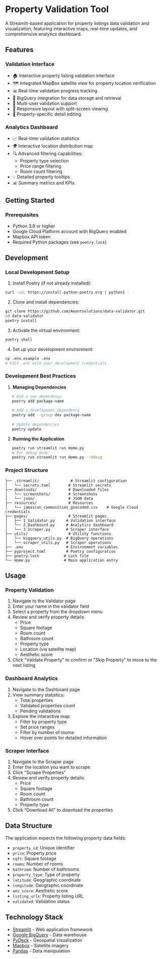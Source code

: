 # Property Validation Tool

A Streamlit-based application for property listings data validation and visualization, featuring interactive maps, real-time updates, and comprehensive analytics dashboard.

## Features

### Validation Interface
- 🏠 Interactive property listing validation interface
- 🗺️ Integrated MapBox satellite view for property location verification
- 📊 Real-time validation progress tracking
- 🔄 BigQuery integration for data storage and retrieval
- 👥 Multi-user validation support
- 📱 Responsive layout with split-screen viewing
- 🎯 Property-specific detail editing

### Analytics Dashboard
- 📈 Real-time validation statistics
- 🌍 Interactive location distribution map
- 🔍 Advanced filtering capabilities:
  - Property type selection
  - Price range filtering
  - Room count filtering
- 💡 Detailed property tooltips
- 📊 Summary metrics and KPIs

## Getting Started

### Prerequisites

- Python 3.8 or higher
- Google Cloud Platform account with BigQuery enabled
- Mapbox API token
- Required Python packages (see `poetry.lock`)

## Development

### Local Development Setup

1. Install Poetry (if not already installed):
```bash
curl -sSL https://install.python-poetry.org | python3 -
```

2. Clone and install dependencies:
```bash
git clone https://github.com/Aeontsolutions/data-validator.git
cd data-validator
poetry install
```

3. Activate the virtual environment:
```bash
poetry shell
```

4. Set up your development environment:
```bash
cp .env.example .env
# Edit .env with your development credentials
```

### Development Best Practices

1. **Managing Dependencies**
```bash
   # Add a new dependency
   poetry add package-name
   
   # Add a development dependency
   poetry add --group dev package-name
   
   # Update dependencies
   poetry update
```

2. **Running the Application**
```bash
   poetry run streamlit run Home.py
   # For debug mode:
   poetry run streamlit run Home.py --debug
```

### Project Structure
```
├── .streamlit/              # Streamlit configuration
│   └── secrets.toml        # Streamlit secrets
├── downloads/              # Downloaded files
│   └── screenshots/        # Screenshots
│   └── json/               # JSON data
├── resources/              # Resources
│   └── jamaican_communities_geocoded.csv    # Google Cloud credentials
├── pages/                  # Streamlit pages
│   ├── 1_Validator.py     # Validation interface
│   └── 2_Dashboard.py     # Analytics dashboard
│   └── 3_Scraper.py       # Scraper interface
├── utils/                  # Utility functions
│   └── bigquery_utils.py  # BigQuery operations
│   └── scraper_utils.py   # Scraper operations
├── .env                   # Environment variables
├── pyproject.toml         # Poetry configuration
├── poetry.lock           # Lock file
└── Home.py               # Main application entry
```

## Usage

### Property Validation
1. Navigate to the Validator page
2. Enter your name in the validator field
3. Select a property from the dropdown menu
4. Review and verify property details:
   - Price
   - Square footage
   - Room count
   - Bathroom count
   - Property type
   - Location (via satellite map)
   - Aesthetic score
5. Click "Validate Property" to confirm or "Skip Property" to move to the next listing

### Dashboard Analytics
1. Navigate to the Dashboard page
2. View summary statistics:
   - Total properties
   - Validated properties count
   - Pending validations
3. Explore the interactive map:
   - Filter by property type
   - Set price ranges
   - Filter by number of rooms
   - Hover over points for detailed information

### Scraper Interface
1. Navigate to the Scraper page
2. Enter the location you want to scrape
3. Click "Scrape Properties"
4. Review and verify property details:
   - Price
   - Square footage
   - Room count
   - Bathroom count
   - Property type
5. Click "Download All" to download the properties

## Data Structure

The application expects the following property data fields:
- `property_id`: Unique identifier
- `price`: Property price
- `sqft`: Square footage
- `rooms`: Number of rooms
- `bathroom`: Number of bathrooms
- `property_type`: Type of property
- `latitude`: Geographic coordinate
- `longitude`: Geographic coordinate
- `aes_score`: Aesthetic score
- `listing_urls`: Property listing URL
- `validated`: Validation status

## Technology Stack

- [Streamlit](https://streamlit.io/) - Web application framework
- [Google BigQuery](https://cloud.google.com/bigquery) - Data warehouse
- [PyDeck](https://pydeck.gl/) - Geospatial visualization
- [Mapbox](https://www.mapbox.com/) - Satellite imagery
- [Pandas](https://pandas.pydata.org/) - Data manipulation
